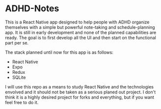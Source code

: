 # ADHD-Notes

This is a React Native app designed to help people with ADHD organize themselves with a simple but powerful note-taking and schedule-planning app. It is still in early development and none of the planned capabilities are ready. The goal is to first develop all the UI and then start on the functional part per se. 

The stack planned until now for this app is as follows:

- React Native
- Expo
- Redux
- SQLite

I will use this repo as a means to study React Native and the technologies envolved and it should not be taken as a serious planed out project.
I don't think it is a highly desired project for forks and everything, but if you want feel free to do it.
